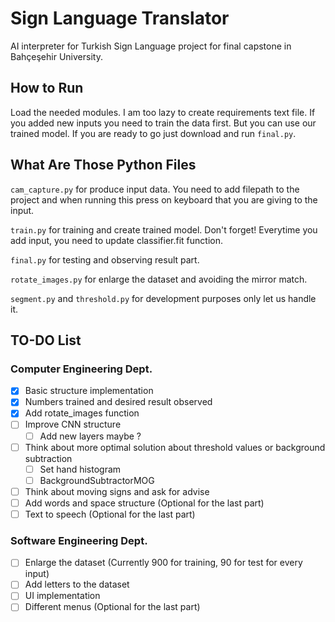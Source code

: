 # Sign Language Translator

AI interpreter for Turkish Sign Language project for final capstone in Bahçeşehir University.

## How to Run

Load the needed modules. I am too lazy to create requirements text file. If you added new inputs
you need to train the data first. But you can use our trained model.
If you are ready to go just download and run `final.py`.

## What Are Those Python Files 

`cam_capture.py` for produce input data. You need to add filepath to the project and when running this press
on keyboard that you are giving to the input.

`train.py` for training and create trained model. Don't forget! Everytime you add input, you need to update
classifier.fit function. 

`final.py` for testing and observing result part.

`rotate_images.py` for enlarge the dataset and avoiding the mirror match.

`segment.py` and `threshold.py` for development purposes only let us handle it.


## TO-DO List

### Computer Engineering Dept.

- [x] Basic structure implementation
- [x] Numbers trained and desired result observed
- [x] Add rotate_images function
- [ ] Improve CNN structure
    - [ ] Add new layers maybe ?
- [ ] Think about more optimal solution about threshold values or background subtraction
    - [ ] Set hand histogram
    - [ ] BackgroundSubtractorMOG
- [ ] Think about moving signs and ask for advise
- [ ] Add words and space structure (Optional for the last part)
- [ ] Text to speech (Optional for the last part)

### Software Engineering Dept.

- [ ] Enlarge the dataset (Currently 900 for training, 90 for test for every input)
- [ ] Add letters to the dataset
- [ ] UI implementation
- [ ] Different menus (Optional for the last part)
